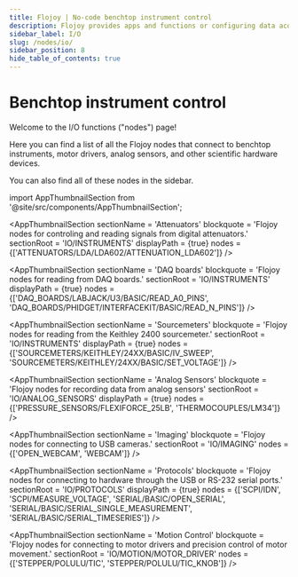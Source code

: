 ```yaml
---
title: Flojoy | No-code benchtop instrument control
description: Flojoy provides apps and functions or configuring data acquisition hardware, reading data into Flojoy, and writing data to DAQ output channels. Flojoy supports a variety of hardware, including those from National Instruments®, Tektronix®, and others.
sidebar_label: I/O
slug: /nodes/io/
sidebar_position: 8
hide_table_of_contents: true
---
```


# Benchtop instrument control

Welcome to the I/O functions ("nodes") page!

Here you can find a list of all the Flojoy nodes that connect to benchtop instruments, motor drivers, analog sensors, and other scientific hardware devices.

You can also find all of these nodes in the sidebar.

<!-- Custom component -->

import AppThumbnailSection from '@site/src/components/AppThumbnailSection';

<AppThumbnailSection
sectionName = 'Attenuators'
blockquote = 'Flojoy nodes for controling and reading signals from digital attenuators.'
sectionRoot = 'IO/INSTRUMENTS'
displayPath = {true}
nodes = {['ATTENUATORS/LDA/LDA602/ATTENUATION_LDA602']}
/>

<AppThumbnailSection
sectionName = 'DAQ boards'
blockquote = 'Flojoy nodes for reading from DAQ boards.'
sectionRoot = 'IO/INSTRUMENTS'
displayPath = {true}
nodes = {['DAQ_BOARDS/LABJACK/U3/BASIC/READ_A0_PINS', 
        'DAQ_BOARDS/PHIDGET/INTERFACEKIT/BASIC/READ_N_PINS']}
/>

<AppThumbnailSection
sectionName = 'Function generators'
blockquote = 'Flojoy nodes for reading and writing to function generators.'
sectionRoot = 'IO/INSTRUMENTS'
sectionSubRoot = 'I/O > Function Generators'
displayPath = {true}
nodes = {[]}
/>

<AppThumbnailSection
sectionName = 'Digital multimeters (DMMs)'
blockquote = 'Flojoy nodes for controlling and reading from DMMs.'
sectionRoot = 'IO/INSTRUMENTS'
sectionSubRoot = 'I/O > Digital Multimeters'
displayPath = {true}
nodes = {[]}
/>

<AppThumbnailSection
sectionName = 'Oscilloscopes'
blockquote = 'Flojoy nodes for reading and writing to oscilloscopes.'
sectionRoot = 'IO/INSTRUMENTS'
sectionSubRoot = 'I/O > Oscilloscopes'
displayPath = {true}
nodes = {[]}
/>

<AppThumbnailSection
sectionName = 'Sourcemeters'
blockquote = 'Flojoy nodes for reading from the Keithley 2400 sourcemeter.'
sectionRoot = 'IO/INSTRUMENTS'
displayPath = {true}
nodes = {['SOURCEMETERS/KEITHLEY/24XX/BASIC/IV_SWEEP', 
        'SOURCEMETERS/KEITHLEY/24XX/BASIC/SET_VOLTAGE']}
/>

<AppThumbnailSection
sectionName = 'Analog Sensors'
blockquote = 'Flojoy nodes for recording data from analog sensors'
sectionRoot = 'IO/ANALOG_SENSORS'
displayPath = {true}
nodes = {['PRESSURE_SENSORS/FLEXIFORCE_25LB', 'THERMOCOUPLES/LM34']}
/>

<AppThumbnailSection
sectionName = 'Imaging'
blockquote = 'Flojoy nodes for connecting to USB cameras.'
sectionRoot = 'IO/IMAGING'
nodes = {['OPEN_WEBCAM', 'WEBCAM']}
/>

<AppThumbnailSection
sectionName = 'Protocols'
blockquote = 'Flojoy nodes for connecting to hardware through the USB or RS-232 serial ports.'
sectionRoot = 'IO/PROTOCOLS'
displayPath = {true}
nodes = {['SCPI/IDN', 
        'SCPI/MEASURE_VOLTAGE', 
        'SERIAL/BASIC/OPEN_SERIAL', 
        'SERIAL/BASIC/SERIAL_SINGLE_MEASUREMENT', 
        'SERIAL/BASIC/SERIAL_TIMESERIES']}
/>

<AppThumbnailSection
sectionName = 'Motion Control'
blockquote = 'Flojoy nodes for connecting to motor drivers and precision control of motor movement.'
sectionRoot = 'IO/MOTION/MOTOR_DRIVER'
nodes = {['STEPPER/POLULU/TIC', 'STEPPER/POLULU/TIC_KNOB']}
/>
